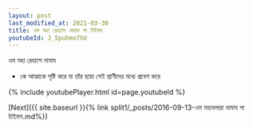 ```yaml
---
layout: post
last_modified_at: 2021-03-30
title: ওম মহা রেহাসে নামায গা টাইমস
youtubeId: J_5puhmo7hU
---
```

 
 
 ওম মহা রেহাসে নামায  
 
 -  কে আত্মাকে সৃষ্টি করে যা তাঁর ছায়া সেই প্রাণীদের মধ্যে প্রবেশ করে 
 
  
 
  
 
 
 
 
 
 


{% include youtubePlayer.html id=page.youtubeId %}
 
[Next]({{ site.baseurl }}{% link  split1/_posts/2016-09-13-ওম মহাবলায়া নামায গা টাইমস.md%})
 
